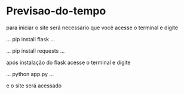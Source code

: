 # Previsao-do-tempo

para iniciar o site será necessario que você acesse o terminal e digite

...
pip install flask
...

...
pip install requests
...

após instalação do flask acesse o terminal e digite

...
python app.py
...

e o site será acessado
